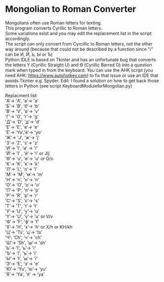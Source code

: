 # Mongolian to Roman Converter

Mongolians often use Roman letters for texting.</br>
This program converts Cyrillic to Roman letters.</br>
Some variations exist and you may edit the replacement list in the script accordingly. </br>
The script can only convert from Cyrcillic to Roman letters, not the other way around (because that could not be described by a function since "i" can be  И, Й, Ь, Ы or Ъ)</br>
Python IDLE is based on Tkinter and has an unfortunate bug that converts the letters Ү (Cyrillic Straight U) and Ө (Cyrillic Barred O) into a question mark when typed in from the keyboard. You can use the AHK script (you need AHK: https://www.autohotkey.com) to fix that issue or use an IDE that avoids Tkinter e.g. Spyder.
Edit: I found a solution on how to get back those letters in Python (see script KeyboardModuleforMongolian.py)

Replacment list:</br>
'А'-> 'A', 'а'-> 'a'</br>
'Б'-> 'B', 'б'-> 'b'</br>
'В'-> 'V', 'в'-> 'v'</br>
'Г'-> 'G', 'г'-> 'g'</br>
'Д'-> 'D', 'д'-> 'd'</br>
'Е'-> 'E', 'е'-> 'e'</br>
'Ё'-> 'Yo','ё'-> 'yo'</br>
'Ж'-> 'J', 'ж'-> 'j'</br>
'З'-> 'Z', 'з'-> 'z'</br>
'И'-> 'I', 'и' -> 'i'</br>
'Й'-> 'I' , 'й'-> 'i' or J/j</br>
'Ө'-> 'u', 'ө'-> 'u' or O/o</br>
'К'-> 'K', 'к'-> 'k'</br>
'Л'-> 'L', 'л'-> 'l'</br>
'М'-> 'M', 'м'-> 'm'</br>
'Н'-> 'n', 'н'-> 'n'</br>
'О'-> 'O', 'о'-> 'o'</br>
'П'-> 'P', 'п'-> 'p'</br>
'Р'-> 'R', 'р'-> 'r'</br>
'С'-> 'S', 'с'-> 's'</br>
'Т'-> 'T', 'т'-> 't'</br>
'У'-> 'U', 'у'-> 'u'</br>
'Ү'-> 'U', 'ү'-> 'u' or V/v</br>
'Ф'-> 'F', 'ф'-> 'f'</br>
'Х'-> 'H', 'х'-> 'h' or X/h or KH/kh</br>
'Ц'-> 'Ts', 'ц'-> 'ts'</br>
'Ч': 'Ch', 'ч'-> 'ch'</br>
'Ш'-> 'Sh', 'ш'-> 'sh'</br>
'Ь'-> 'I', 'ь'-> 'i'</br>
'Ъ'-> 'I', 'ъ'-> 'i'</br>
'Ы'-> 'I', 'ы'-> 'i'</br>
'Э'-> 'E', 'э'-> 'e'</br>
'Ю'-> 'Yu', 'ю'-> 'yu'</br>
'Я'-> 'Ya', 'я' -> 'ya'</br>

